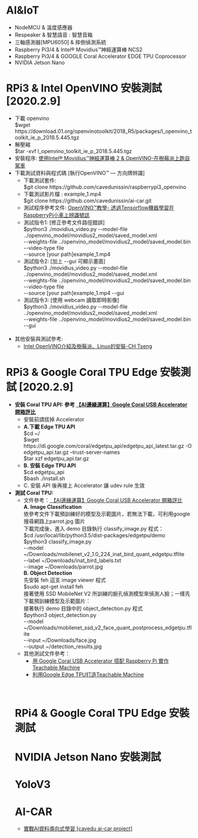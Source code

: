 # AI&IoT
<ul>
<li>  NodeMCU & 溫度感應器    
<li>  Respeaker & 智慧語音 : 智慧音箱
<li>  三軸感測器[MPU6050] & 摔倒偵測系統
<li>  Raspberry Pi3/4 & Intel® Movidius™神經運算棒 NCS2
<li>  Raspberry Pi3/4 & GOOGLE Coral Accelerator EDGE TPU Coprocessor
<li>  NVIDIA Jetson Nano 
</ul>

# RPi3 & Intel OpenVINO 安裝測試 [2020.2.9]

<ul>
<li> 下載 openvino <br>
   $wget https://download.01.org/openvinotoolkit/2018_R5/packages/l_openvino_toolkit_ie_p_2018.5.445.tgz
<li> 解壓縮 <br> 
   $tar -xvf l_openvino_toolkit_ie_p_2018.5.445.tgz <br>
<li> 安裝程序:  <a href='https://blog.cavedu.com/2019/04/02/ncs2-openvino/'>使用Intel® Movidius™神經運算棒 2 & OpenVINO-在樹莓派上跑自駕車</a> <br>
<li> 下載測試資料與程式碼 [執行OpenVINO™ — 方向牌辨識]<br>
   <ul>
      <li> 下載測試套件: <br> 
       $git clone https://github.com/cavedunissin/raspberrypi3_openvino <br>
      <li> 下載測試影片檔 : example_1.mp4  <br>
       $git clone https://github.com/cavedunissin/ai-car.git <br>
      <li> 測試程序參考文件: <a href='https://makerpro.cc/2019/08/raspberrypicar-sign-identification-through-tensorflow-machine-learningraspberrypi/'> OpenVINO™教學- 透過Tensorflow機器學習在RaspberryPi小車上辨識號誌</a> <br>  
      <li> 測試指令1: [修正參考文件路徑錯誤] <br>
         $python3 ./movidius_video.py --model-file ../openvino_model/movidius2_model/saved_model.xml <br>
         --weights-file ../openvino_model/movidius2_model/saved_model.bin --video-type file <br>
         --source [your path]example_1.mp4 <br>
      <li> 測試指令2: [加上 --gui 可顯示畫面] <br>
         $python3 ./movidius_video.py --model-file ../openvino_model/movidius2_model/saved_model.xml <br>
         --weights-file ../openvino_model/movidius2_model/saved_model.bin --video-type file <br>
         --source [your path]example_1.mp4 --gui <br>      
      <li> 測試指令3: [使用 webcam 讀取即時影像] <br>
         $python3 ./movidius_video.py --model-file ../openvino_model/movidius2_model/saved_model.xml <br>
         --weights-file ../openvino_model/movidius2_model/saved_model.bin --gui <br>
   </ul> <br>
 
<li> 其他安裝與測試參考: <br>
   <ul>
      <li> <a href='https://chtseng.wordpress.com/2019/01/21/intel-openvino%E4%BB%8B%E7%B4%B9%E5%8F%8A%E6%A8%B9%E8%8E%93%E6%B4%BE%E3%80%81linux%E7%9A%84%E5%AE%89%E8%A3%9D/'>Intel OpenVINO介紹及樹莓派、Linux的安裝-CH Tseng</a> <br>
   </ul>
</ul>

# RPi3 & Google Coral TPU Edge 安裝測試 [2020.2.9]
<ul>
  <li> <b>安裝 Coral TPU API: 參考 <a href='https://makerpro.cc/2019/07/google-coral-usb-accelerator-review/'> 【AI邊緣運算】Google Coral USB Accelerator 開箱評比 </a> </b> <br>    
      <ul>
        <li> 安裝前請拔掉 Accelerator 
         <li> <b> A.下載 Edge TPU API </b> <br>
            $cd ~/ <br>
            $wget https://dl.google.com/coral/edgetpu_api/edgetpu_api_latest.tar.gz -O edgetpu_api.tar.gz –trust-server-names <br>
            $tar xzf edgetpu_api.tar.gz <br>
         <li> <b> B. 安裝 Edge TPU API </b> <br>
            $cd edgetpu_api <br>
            $bash ./install.sh <br>
        <li> C. 安裝 API 後再接上 Accelerator 讓 udev rule 生效 <br>
      </ul>
   <li> <b> 測試 Coral TPU: </b> <br>
    <ul>
      <li> 文件參考：<a href='https://makerpro.cc/2019/07/google-coral-usb-accelerator-review/'> 【AI邊緣運算】Google Coral USB Accelerator 開箱評比 </a> <br> 
      <b> A. Image Classification </b> <br>
      依參考文件下載預訓練好的模型及示範圖片，若無法下載，可利用google搜尋網路上parrot.jpg 圖片  <br>
      下載完成後，進入 demo 目錄執行 classify_image.py 程式：<br>
      $cd /usr/local/lib/python3.5/dist-packages/edgetpu/demo <br>
      $python3 classify_image.py <br>
       --model ~/Downloads/mobilenet_v2_1.0_224_inat_bird_quant_edgetpu.tflite <br>
       --label ~/Downloads/inat_bird_labels.txt <br>
       --image ~/Downloads/parrot.jpg <br>   
         <b> B. Object Detection </b> <br>
       先安裝 feh 這支 image viewer 程式 <br>
       $sudo apt-get install feh <br>
       接著使用 SSD MobileNet V2 所訓練的臉孔偵測模型來偵測人臉；一樣先下載預訓練模型及示範圖片： <br>
       接著執行 demo 目錄中的 object_detection.py 程式 <br>
       $python3 object_detection.py <br>
        --model ~/Downloads/mobilenet_ssd_v2_face_quant_postprocess_edgetpu.tflite <br>
        --input ~/Downloads/face.jpg <br>
        --output ~/detection_results.jpg <br>
      <li> 其他測試文件參考：<br>
         <ul>
            <li> <a href='https://blog.cavedu.com/2019/10/12/google-coral-usb-accelerator-teachable-machine/'>用 Google Coral USB Accelerator 搭配 Raspberry Pi 實作 Teachable Machine </a> <br>
            <li> <a href='https://atticedu.com/index.php/blog/raspberry-pi-%E6%A8%B9%E8%8E%93%E6%B4%BE/25-%E3%80%90%E6%A8%B9%E8%8E%93%E6%B4%BE%E6%95%99%E5%AD%B8%E3%80%91-%E5%88%A9%E7%94%A8google-edge-tpu%E6%89%93%E9%80%A0teachable-machine.html'> 利用Google Edge TPU打造Teachable Machine </a>
         </ul> <br>
   </ur> <br>
</ul> 

# RPi4 & Google Coral TPU Edge 安裝測試

# NVIDIA Jetson Nano 安裝測試

# YoloV3

# AI-CAR 
<ul>
<li><a href='https://github.com/cavedunissin/ai-car'>實戰AI資料導向式學習 [cavedu ai-car project]</a>
</ul>
